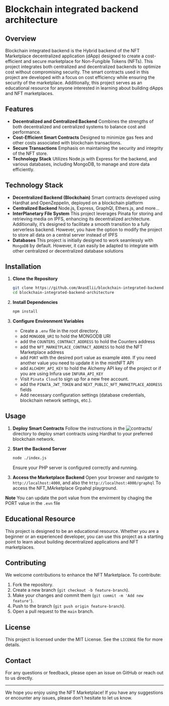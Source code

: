 # Blockchain integrated backend architecture


## Overview

Blockchain integrated backend is the Hybrid backend of the NFT Marketplace decentralized application (dApp) designed to create a cost-efficient and secure marketplace for Non-Fungible Tokens (NFTs). This project integrates both centralized and decentralized backends to optimize cost without compromising security. The smart contracts used in this project are developed with a focus on cost efficiency while ensuring the security of the marketplace. Additionally, this project serves as an educational resource for anyone interested in learning about building dApps and NFT marketplaces.

## Features

- **Decentralized and Centralized Backend**
Combines the strengths of both decentralized and centralized systems to balance cost and performance.
- **Cost-Efficient Smart Contracts**
Designed to minimize gas fees and other costs associated with blockchain transactions.
- **Secure Transactions**
Emphasis on maintaining the security and integrity of the NFT store.
- **Technology Stack**
Utilizes Node.js with Express for the backend, and various databases, including MongoDB, to manage and store data efficiently.

## Technology Stack

- **Decentralized Backend (Blockchain)**
Smart contracts developed using Hardhat and OpenZeppelin, deployed on a blockchain platform
- **Centralized Backend**
Node.js, Express, GraphQl, Ethers.js, and more...
- **InterPlanetary File System**
This project leverages Pinata for storing and retrieving media on IPFS, enhancing its decentralized architecture. Additionally, it’s designed to facilitate a smooth transition to a fully serverless backend. However, you have the option to modify the project to store all data on a central server instead of IPFS
- **Databases**
This project is initially designed to work seamlessly with `MongoDB` by default. However, it can easily be adapted to integrate with other centralized or decentralized database solutions

## Installation

1. **Clone the Repository**
   ```bash
   git clone https://github.com/AnasElii/blockchain-integrated-backend-architecture.git
   cd blockchain-integrated-backend-architecture
   ```

2. **Install Dependencies**
   ```bash
   npm install
   ```

3. **Configure Environment Variables**
   - Create a `.env` file in the root directory.
   - add `MONGODB_URI` to hold the MONGODB URI
   - add the `COUNTERS_CONTRACT_ADDRESS` to hold the Counters address
   - add the `NFT_MARKETPLACE_CONTRACT_ADDRESS` to hold the NFT Marketplace address
   - add `PORT` with the desired port value as example `4000`. If you need another value you need to update it in the mintNFT API
   -  add `ALCHEMY_API_KEY` to hold the Alchemy API key of the project or if you are using Infura use `INFURA_API_KEY`
   - Visit `Pinata Cloud` to sign up for a new free account.
   - add the `PINATA_JWT_TOKEN` and `NEXT_PUBLIC_NFT_MARKETPLACE_ADDRESS` fields
   - Add necessary configuration settings (database credentials, blockchain network settings, etc.).

## Usage
  
1. **Deploy Smart Contracts**
  Follow the instructions in the ![`contracts/`](https://github.com/AnasElii/blockchain-integrated-backend-architecture/tree/master/contracts) directory to deploy smart contracts using Hardhat to your preferred blockchain network.
  
1. **Start the Backend Server**
   ```bash
   node ./index.js
   ```
   Ensure your PHP server is configured correctly and running.


1. **Access the Marketplace Backend**
 Open your browser and navigate to `http://localhost:4000`, and also the `http://localhost:4000/graphql` To access the NFT_MArketplace Grpahql playground.

**Note** You can update the port value from the envirment by chaging the PORT value in the `.evn` file

## Educational Resource

This project is designed to be an educational resource. Whether you are a beginner or an experienced developer, you can use this project as a starting point to learn about building decentralized applications and NFT marketplaces.

## Contributing

We welcome contributions to enhance the NFT Marketplace. To contribute:

1. Fork the repository.
2. Create a new branch (`git checkout -b feature-branch`).
3. Make your changes and commit them (`git commit -m 'Add new feature'`).
4. Push to the branch (`git push origin feature-branch`).
5. Open a pull request to the `main` branch.

## License

This project is licensed under the MIT License. See the `LICENSE` file for more details.

## Contact

For any questions or feedback, please open an issue on GitHub or reach out to us directly.

---

We hope you enjoy using the NFT Marketplace! If you have any suggestions or encounter any issues, please don't hesitate to let us know.

